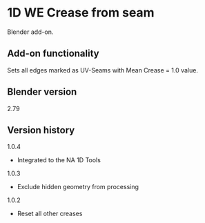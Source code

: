 # 1D WE Crease from seam

Blender add-on.

Add-on functionality
-
Sets all edges marked as UV-Seams with Mean Crease = 1.0 value.

Blender version
-
2.79

Version history
-
1.0.4
- Integrated to the NA 1D Tools

1.0.3
- Exclude hidden geometry from processing

1.0.2
- Reset all other creases
